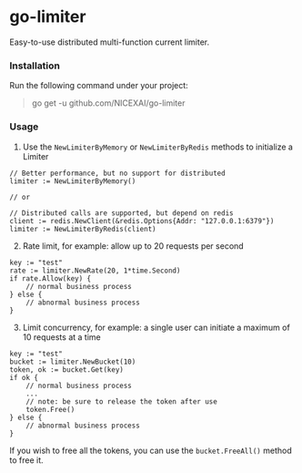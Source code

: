 # go-limiter
 Easy-to-use distributed multi-function current limiter.

### Installation

Run the following command under your project:

> go get -u github.com/NICEXAI/go-limiter

### Usage

1. Use the `NewLimiterByMemory` or `NewLimiterByRedis` methods to initialize a Limiter
```
// Better performance, but no support for distributed
limiter := NewLimiterByMemory()

// or

// Distributed calls are supported, but depend on redis
client := redis.NewClient(&redis.Options{Addr: "127.0.0.1:6379"})
limiter := NewLimiterByRedis(client)
```

2. Rate limit, for example: allow up to 20 requests per second
```
key := "test"
rate := limiter.NewRate(20, 1*time.Second)
if rate.Allow(key) {
    // normal business process
} else {
    // abnormal business process
}
```
3. Limit concurrency, for example: a single user can initiate a maximum of 10 requests at a time
```
key := "test"
bucket := limiter.NewBucket(10)
token, ok := bucket.Get(key)
if ok {
    // normal business process
    ...
    // note: be sure to release the token after use
    token.Free()
} else {
    // abnormal business process
}
```
If you wish to free all the tokens, you can use the `bucket.FreeAll()` method to free it.